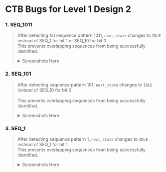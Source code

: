 # CTB Bugs for Level 1 Design 2


### 1. SEQ_1011

> After detecting 1st sequence pattern 1011, ```next_state``` changes to `IDLE` instead of SEQ_1 for bit 1 or SEQ_10 for bit 0 <br>
> This prevents overlapping sequences from being successfully identified. 
> <details>
>  <summary>Screenshots Here</summary>
>  
>   > <details>
>   >  <summary>Bug Detected</summary>
>   >  
>   >  | | |
>   >  | :--: | :--: |
>   >  | Python Testcase | In Verilog Code |
>   >  | <p align="center"> <img src="https://user-images.githubusercontent.com/92450677/181771627-32e1412f-1e37-4437-8acc-c471a998c9db.png" /> | <p align="center"> <img src="https://user-images.githubusercontent.com/92450677/181771796-cfb0c820-fb1a-4cca-b1a8-572e0a4ec61b.png"/> | 
>   >   
>   >  </details>
>   >  <details>
>   >  <summary>Bug Fixed </summary>
>   >  <br>
>   >  <p align="center"> <img src="https://user-images.githubusercontent.com/92450677/181775188-b50d679b-eddb-4459-a1ad-9c160be99e63.png" />
>   >
>   >  </details>
>  </details>


### 2. SEQ_101

> After detecting sequence pattern 101, ```next_state``` changes to `IDLE` instead of SEQ_10 for bit 0  <br> <br>
> This prevents overlapping sequences from being successfully identified. 
> <details>
>  <summary>Screenshots Here</summary>
>  
>   > <details>
>   >  <summary>Bug Detected</summary>
>   >  
>   >  | | |
>   >  | :--: | :--: |
>   >  | Python Testcase | In Verilog Code |
>   >  | <p align="center"> <img src="https://user-images.githubusercontent.com/92450677/181866076-f3258693-3a7d-4f4c-8472-79aac4a9d0c2.png" /> | <p align="center"> <img src="https://user-images.githubusercontent.com/92450677/181865837-1dcfd7da-2fde-4870-8e0e-5b22274aa6d3.png"/> | 
>   >   
>   >  </details>
>   >  <details>
>   >  <summary>Bug Fixed </summary>
>   >  <br>
>   >  <p align="center"> <img src="https://user-images.githubusercontent.com/92450677/181865871-4b3247d4-aa91-4e80-a181-561718b18686.png" />
>   >
>   >  </details>
>  </details>


### 3. SEQ_1

> After detecting sequence pattern 1, ```next_state``` changes to `IDLE` instead of SEQ_1 for bit 1 <br>
> This prevents overlapping sequences from being successfully identified.
> <details>
>  <summary>Screenshots Here</summary>
>  
>   > <details>
>   >  <summary>Bug Detected</summary>
>   >  
>   >  | | |
>   >  | :--: | :--: |
>   >  | Python Testcase | In Verilog Code |
>   >  | <p align="center"> <img src="https://user-images.githubusercontent.com/92450677/181866280-3c5b01d8-06ce-4863-864b-5a24ba209ff7.png" /> | <p align="center"> <img src="https://user-images.githubusercontent.com/92450677/181866308-5eba2a10-5adc-4b3d-a3ce-212ac35c9e0d.png"/> | 
>   >   
>   >  </details>
>   >  <details>
>   >  <summary>Bug Fixed </summary>
>   >  <br>
>   >  <p align="center"> <img src="https://user-images.githubusercontent.com/92450677/181866326-4c33340f-c253-4b89-9315-e1c6987bc69d.png" />
>   >
>   >  </details>
>  </details>
